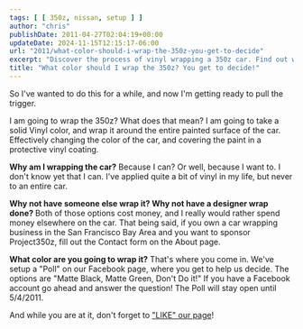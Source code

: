 ```yaml
---
tags: [ [ 350z, nissan, setup ] ]
author: "chris"
publishDate: 2011-04-27T02:04:19+00:00
updateDate: 2024-11-15T12:15:17-06:00
url: "2011/what-color-should-i-wrap-the-350z-you-get-to-decide"
excerpt: "Discover the process of vinyl wrapping a 350z car. Find out why it's done, how it's cost-effective, and help choose the wrap color by voting in our po..."
title: "What color should I wrap the 350z? You get to decide!"
---
```


So I've wanted to do this for a while, and now I'm getting ready to pull the trigger.

I am going to wrap the 350z? What does that mean? I am going to take a solid Vinyl color, and wrap it around the entire painted surface of the car. Effectively changing the color of the car, and covering the paint in a protective vinyl coating.

<strong>Why am I wrapping the car?</strong> Because I can? Or well, because I want to. I don't know yet that I can. I've applied quite a bit of vinyl in my life, but never to an entire car.

<strong>Why not have someone else wrap it? Why not have a designer wrap done? </strong>Both of those options cost money, and I really would rather spend money elsewhere on the car. That being said, if you own a car wrapping business in the San Francisco Bay Area and you want to sponsor Project350z, fill out the Contact form on the About page. 

<strong>What color are you going to wrap it?</strong> That's where you come in. We've setup a "Poll" on our Facebook page, where you get to help us decide. The options are "Matte Black, Matte Green, Don't Do it!" If you have a Facebook account go ahead and answer the question! The Poll will stay open until 5/4/2011.

And while you are at it, don't forget to <a href="https://www.facebook.com/project350z" >"LIKE" our page</a>!
